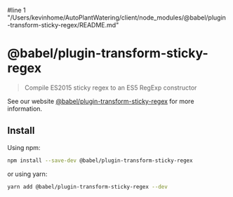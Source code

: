 #line 1 "/Users/kevinhome/AutoPlantWatering/client/node_modules/@babel/plugin-transform-sticky-regex/README.md"
# @babel/plugin-transform-sticky-regex

> Compile ES2015 sticky regex to an ES5 RegExp constructor

See our website [@babel/plugin-transform-sticky-regex](https://babeljs.io/docs/babel-plugin-transform-sticky-regex) for more information.

## Install

Using npm:

```sh
npm install --save-dev @babel/plugin-transform-sticky-regex
```

or using yarn:

```sh
yarn add @babel/plugin-transform-sticky-regex --dev
```
